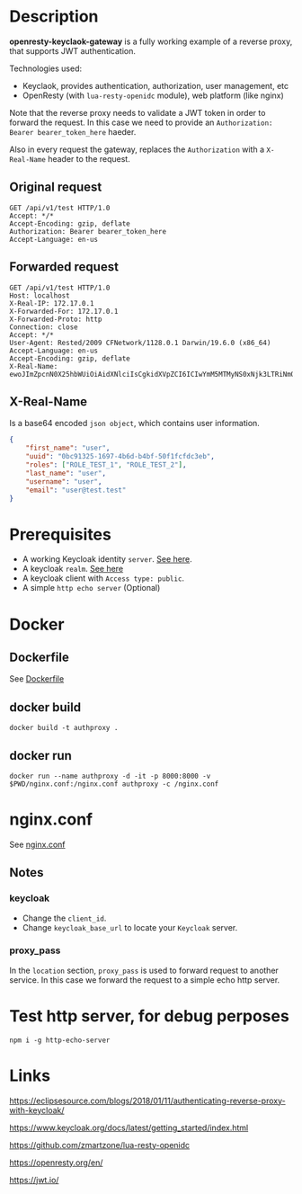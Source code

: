 # Description

**openresty-keyclaok-gateway** is  a fully working example of a reverse proxy, that supports JWT authentication.

Technologies used:

* Keyclaok, provides authentication, authorization, user management, etc
* OpenResty (with `lua-resty-openidc`  module), web platform (like nginx)

Note that the reverse proxy needs to validate a JWT token in order to forward the request. In this case we need to provide an `Authorization: Bearer bearer_token_here` haeder.

Also in every request the gateway, replaces the `Authorization` with  a `X-Real-Name` header to the request.

## Original request

```
GET /api/v1/test HTTP/1.0
Accept: */*
Accept-Encoding: gzip, deflate
Authorization: Bearer bearer_token_here
Accept-Language: en-us
```



## Forwarded request

```
GET /api/v1/test HTTP/1.0
Host: localhost
X-Real-IP: 172.17.0.1
X-Forwarded-For: 172.17.0.1
X-Forwarded-Proto: http
Connection: close
Accept: */*
User-Agent: Rested/2009 CFNetwork/1128.0.1 Darwin/19.6.0 (x86_64)
Accept-Language: en-us
Accept-Encoding: gzip, deflate
X-Real-Name: ewoJImZpcnN0X25hbWUiOiAidXNlciIsCgkidXVpZCI6ICIwYmM5MTMyNS0xNjk3LTRiNmQtYjRiZi01MGYxZmNmZGMzZWIiLAoJInJvbGVzIjogWyJST0xFX1RFU1RfMSIsICJST0xFX1RFU1RfMiJdLAoJImxhc3RfbmFtZSI6ICJ1c2VyIiwKCSJ1c2VybmFtZSI6ICJ1c2VyIiwKCSJlbWFpbCI6ICJ1c2VyQHRlc3QudGVzdCIKfQ==
```

## X-Real-Name

Is a base64 encoded `json object`, which contains user information.

```json
{
	"first_name": "user",
	"uuid": "0bc91325-1697-4b6d-b4bf-50f1fcfdc3eb",
	"roles": ["ROLE_TEST_1", "ROLE_TEST_2"],
	"last_name": "user",
	"username": "user",
	"email": "user@test.test"
}
```



# Prerequisites

* A working Keycloak identity `server`. [See here](https://www.keycloak.org/docs/latest/getting_started/index.html).
* A keycloak `realm`. [See here](https://www.keycloak.org/docs/latest/getting_started/index.html#creating-a-realm-and-a-user)
* A keycloak client with `Access type: public`. 
* A simple `http echo server` (Optional)

# Docker

## Dockerfile

See [Dockerfile](https://github.com/smyrgeorge/openresty-keycloak-gateway/blob/master/Dockerfile)

## docker build

`docker build -t authproxy .`

## docker run

`docker run --name authproxy -d -it -p 8000:8000 -v $PWD/nginx.conf:/nginx.conf authproxy -c /nginx.conf`

# nginx.conf
See [nginx.conf](https://github.com/smyrgeorge/openresty-keycloak-gateway/blob/master/nginx.conf)

## Notes

### keycloak

* Change the `client_id`.
* Change `keycloak_base_url` to locate your `Keycloak` server.

### proxy_pass

In the `location` section, `proxy_pass` is used to forward request to another service. In this case we forward the request to a simple echo http server. 

# Test http server, for debug perposes
`npm i -g http-echo-server`

# Links

https://eclipsesource.com/blogs/2018/01/11/authenticating-reverse-proxy-with-keycloak/

https://www.keycloak.org/docs/latest/getting_started/index.html

https://github.com/zmartzone/lua-resty-openidc

https://openresty.org/en/

https://jwt.io/
